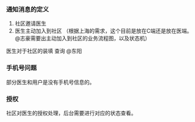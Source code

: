 ### 通知消息的定义
1. 社区邀请医生
2. 医生主动加入到社区  （根据上海的需求，这个目前是放在C端还是放在医端。@志豪需要出主动加入到社区的业务流程图，以及状态机）


医生对于社区的装填 查询 @东阳


### 手机号问题
部分医生和用户是没有手机号信息的。

### 授权
社区对医生的授权处理，后台需要进行对应的状态查看。
